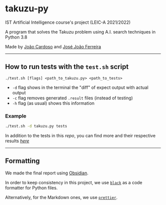 # takuzu-py

IST Artificial Intelligence course's project (LEIC-A 2021/2022)

A program that solves the Takuzu problem using A.I. search techniques in Python 3.8

Made by [João Cardoso](https://github.com/joaoncardoso) and [José João Ferreira](https://github.com/jjasferreira)

---

## How to run tests with the `test.sh` script

```
./test.sh [flags] <path_to_takuzu.py> <path_to_tests>
```

- `-d` flag shows in the terminal the "diff" of expect output with actual output
- `-c` flag removes generated `.result` files (instead of testing)
- `-h` flag (as usual) shows this information

### Example

```bash
./test.sh -d takuzu.py tests
```

In addition to the tests in this _repo_, you can find more and their respective results [_here_](https://github.com/diogotcorreia/proj-ist-unit-tests/tree/master/ia/2021-2022/custom-tests)

---

## Formatting

We made the final report using [Obsidian](https://obsidian.md/).

In order to keep consistency in this project, we use [`black`](https://github.com/psf/black) as a code formatter for Python files.

Alternatively, for the Markdown ones, we use [`prettier`](https://github.com/prettier/prettier).
